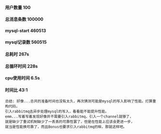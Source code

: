 #### 用户数量 100
#### 总消息条数 100000

#### mysql-start 460513
#### mysql记录数 560515

#### 总耗时 267s
#### 总循环时间 228s
#### cpu使用时间 6.5s
#### 时间比 43:1

```
总结: 好像...总共的准备时间也没有太久，再次猜测可能是mysql的写入影响了性能。打算重构代码，
引入rabbitmq去异步处理mysql的写入，看看能不能提升性能。
emm...写着写着发现好像并不需要引入rabbitmq，引入一个channel就够了，
就是缺少了重试机制缺少了一丢丢的可靠性罢了，但是在性能上应该会更进一步，
就当是性能换可靠了，而且Bonus也要求引入rabbitmq的嘛，那就这样吧。
```